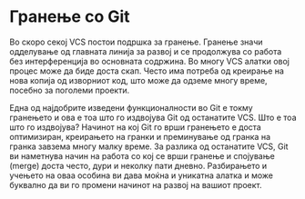 # Гранење со Git

Во скоро секој VCS постои подршка за гранење. Гранење значи одделување од главната линија за развој и се продолжува со работа без интерференција во основната содржина. Во многу VCS алатки овој процес може да биде доста скап. Често има потреба од креирање на нова копија од изворниот код, што може да одземе многу време, посебно за поголеми проекти.

Една од најдобрите изведени функционалности во Git е токму гранењето и ова е тоа што го издвојува Git од останатите VCS. Што е тоа што го издвојува? Начинот на кој Git го врши гранењето е доста оптимизиран, креирањето на гранки и преминување од гранка на гранка завзема многу малку време. За разлика од останатите VCS, Git ви наметнува начин на работа со кој се врши гранење и спојување (merge) доста често, дури и неколку пати дневно. Разбирањето и учењето на оваа особина ви дава моќна и уникатна алатка и може буквално да ви го промени начинот на развој на вашиот проект.
